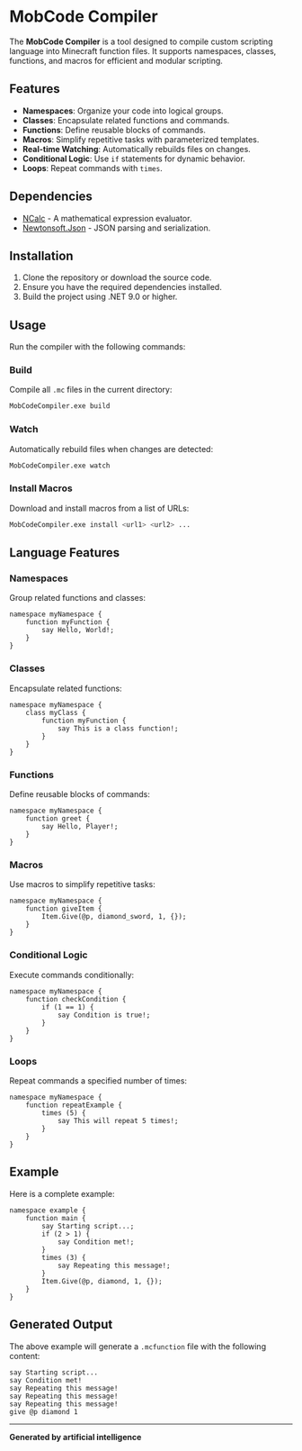 # MobCode Compiler

The **MobCode Compiler** is a tool designed to compile custom scripting language into Minecraft function files. It supports namespaces, classes, functions, and macros for efficient and modular scripting.

## Features

- **Namespaces**: Organize your code into logical groups.
- **Classes**: Encapsulate related functions and commands.
- **Functions**: Define reusable blocks of commands.
- **Macros**: Simplify repetitive tasks with parameterized templates.
- **Real-time Watching**: Automatically rebuilds files on changes.
- **Conditional Logic**: Use `if` statements for dynamic behavior.
- **Loops**: Repeat commands with `times`.

## Dependencies

- [NCalc](https://github.com/ncalc/ncalc) - A mathematical expression evaluator.
- [Newtonsoft.Json](https://github.com/JamesNK/Newtonsoft.Json) - JSON parsing and serialization.

## Installation

1. Clone the repository or download the source code.
2. Ensure you have the required dependencies installed.
3. Build the project using .NET 9.0 or higher.

## Usage

Run the compiler with the following commands:

### Build
Compile all `.mc` files in the current directory:
```bash
MobCodeCompiler.exe build
```

### Watch
Automatically rebuild files when changes are detected:
```bash
MobCodeCompiler.exe watch
```

### Install Macros
Download and install macros from a list of URLs:
```bash
MobCodeCompiler.exe install <url1> <url2> ...
```

## Language Features

### Namespaces
Group related functions and classes:
```mc
namespace myNamespace {
    function myFunction {
        say Hello, World!;
    }
}
```

### Classes
Encapsulate related functions:
```mc
namespace myNamespace {
    class myClass {
        function myFunction {
            say This is a class function!;
        }
    }
}
```

### Functions
Define reusable blocks of commands:
```mc
namespace myNamespace {
    function greet {
        say Hello, Player!;
    }
}
```

### Macros
Use macros to simplify repetitive tasks:
```mc
namespace myNamespace {
    function giveItem {
        Item.Give(@p, diamond_sword, 1, {});
    }
}
```

### Conditional Logic
Execute commands conditionally:
```mc
namespace myNamespace {
    function checkCondition {
        if (1 == 1) {
            say Condition is true!;
        }
    }
}
```

### Loops
Repeat commands a specified number of times:
```mc
namespace myNamespace {
    function repeatExample {
        times (5) {
            say This will repeat 5 times!;
        }
    }
}
```

## Example

Here is a complete example:
```mc
namespace example {
    function main {
        say Starting script...;
        if (2 > 1) {
            say Condition met!;
        }
        times (3) {
            say Repeating this message!;
        }
        Item.Give(@p, diamond, 1, {});
    }
}
```

## Generated Output

The above example will generate a `.mcfunction` file with the following content:
```mcfunction
say Starting script...
say Condition met!
say Repeating this message!
say Repeating this message!
say Repeating this message!
give @p diamond 1
```

---

**Generated by artificial intelligence**